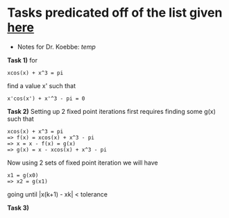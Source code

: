 # Tasks predicated off of the list given [here](https://jvkoebbe.github.io/math4610/tasksheets/html/tasksheet_02.html)

* Notes for Dr. Koebbe: *temp*

**Task 1)** for 
```
xcos(x) + x^3 = pi  
```
find a value x' such that
```
x'cos(x') + x'^3 - pi = 0
```

**Task 2)** Setting up 2 fixed point iterations first requires finding some g(x)
such that
```
xcos(x) + x^3 = pi
=> f(x) = xcos(x) + x^3 - pi  
=> x = x - f(x) = g(x)
=> g(x) = x - xcos(x) + x^3 - pi
```
Now using 2 sets of fixed point iteration we will have
```
x1 = g(x0)
=> x2 = g(x1)
```
going until |x(k+1) - xk| < tolerance

**Task 3)**
